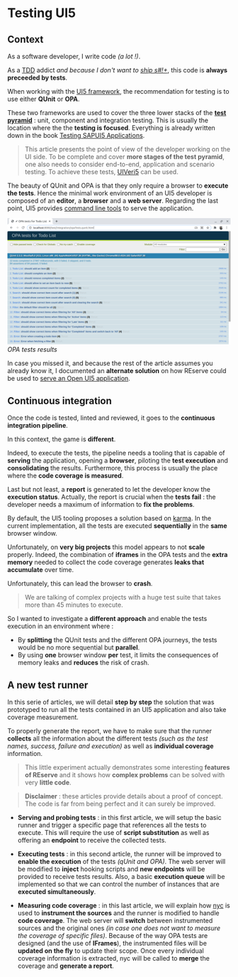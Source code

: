 # Testing UI5

## Context

As a software developer, I write code *(a lot !)*.

As a [TDD](https://en.wikipedia.org/wiki/Test-driven_development) addict *and because I don't want to [ship s#!+](https://www.artima.com/weblogs/viewpost.jsp?thread=7588)*, this code is **always preceeded by tests**.

When working with the [UI5 framework](https://openui5.org/), the recommendation for testing is to use either **QUnit** or **OPA**.

These two frameworks are used to cover the three lower stacks of the [**test pyramid**](https://martinfowler.com/articles/practical-test-pyramid.html) : unit, component and integration testing. This is usually the location where the the **testing is focused**. Everything is already written down in the book [Testing SAPUI5 Applications](https://www.sap-press.com/testing-sapui5-applications_5056/).

> This article presents the point of view of the developer working on the UI side. To be complete and cover **more stages of the test pyramid**, one also needs to consider end-to-end, application and scenario testing. To achieve these tests, [UIVeri5](https://github.com/SAP/ui5-uiveri5) can be used.

The beauty of QUnit and OPA is that they only require a browser to **execute the tests**. Hence the minimal work environment of an UI5 developer is composed of an **editor**, a **browser** and a **web server**. Regarding the last point, UI5 provides [command line tools](https://sap.github.io/ui5-tooling/pages/CLI/) to serve the application.

![OPA tests](OPA%20tests.png)
*OPA tests results*

In case you missed it, and because the rest of the article assumes you already know it, I documented an **alternate solution** on how REserve could be used to [serve an Open UI5 application](../openui5.md).

## Continuous integration

Once the code is tested, linted and reviewed, it goes to the **continuous integration pipeline**.

In this context, the game is **different**.

Indeed, to execute the tests, the pipeline needs a tooling that is capable of **serving** the application, opening a **browser**, piloting the **test execution** and **consolidating** the results. Furthermore, this process is usually the place where the **code coverage is measured**.

Last but not least, a **report** is generated to let the developer know the **execution status**. Actually, the report is crucial when the **tests fail** : the developer needs a maximum of information to **fix the problems**.

By default, the UI5 tooling proposes a solution based on [karma](https://karma-runner.github.io/latest/index.html). In the current implementation, all the tests are executed **sequentially** in the **same** browser window. 

Unfortunately, on **very big projects** this model appears to not **scale** properly. Indeed, the combination of **iframes** in the OPA tests and the **extra memory** needed to collect the code coverage generates **leaks that accumulate** over time.

Unfortunately, this can lead the browser to **crash**.

> We are talking of complex projects with a huge test suite that takes more than 45 minutes to execute.

So I wanted to investigate a **different approach** and enable the tests execution in an environment where :
- By **splitting** the QUnit tests and the different OPA journeys, the tests would be no more sequential but **parallel**. 
- By using **one** browser window **per** test, it limits the consequences of memory leaks and **reduces** the risk of crash.

## A new test runner

In this serie of articles, we will detail **step by step** the solution that was prototyped to run all the tests contained in an UI5 application and also take coverage measurement.

To properly generate the report, we have to make sure that the runner **collects** all the information about the different tests *(such as the test names, success, failure and execution)* as well as **individual coverage** information.

> This little experiment actually demonstrates some interesting **features of REserve** and it shows how **complex problems** can be solved with very **little code**.

> **Disclaimer** : these articles provide details about a proof of concept. The code is far from being perfect and it can surely be improved.

* **Serving and probing tests** : in this first article, we will setup the basic runner and trigger a specific page that references all the tests to execute. This will require the use of **script substitution** as well as offering an **endpoint** to receive the collected tests.

* **Executing tests** : in this second article, the runner will be improved to **enable the execution** of the tests *(qUnit and OPA)*. The web server will be modified to **inject** hooking scripts and **new endpoints** will be provided to receive tests results. Also, a basic **execution queue** will be implemented so that we can control the number of instances that are **executed simultaneously**.

* **Measuring code coverage** : in this last article, we will explain how [nyc](https://www.npmjs.com/package/nyc) is used to **instrument the sources** and the runner is modified to handle **code coverage**. The web server will **switch** between instrumented sources and the original ones *(in case one does not want to measure the coverage of specific files)*. Because of the way OPA tests are designed (and the use of **IFrames**), the instrumented files will be **updated on the fly** to update their scope. Once every individual coverage information is extracted, nyc will be called to **merge** the coverage and **generate a report**.
